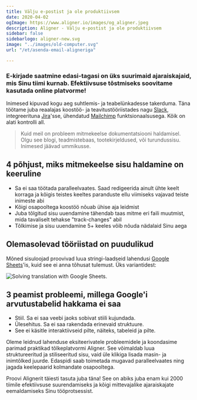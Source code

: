 ```yaml
---
title: Välju e-postist ja ole produktiivsem
date: 2020-04-02
ogImage: https://www.aligner.io/images/og_aligner.jpeg
description: Aligner - Välju e-postist ja ole produktiivsem
sidebar: false
sidebarlogo: aligner-new.svg
image: "../images/old-computer.svg"
url: "/et/asenda-email-aligneriga"

---
```

### E-kirjade saatmine edasi-tagasi on üks suurimaid ajaraiskajaid, mis Sinu tiimi kurnab. Efektiivsuse tõstmiseks soovitame kasutada online platvorme!

Inimesed kipuvad kogu aeg suhtlemis- ja teabelünkadesse takerduma. Täna töötame juba reaalajas koostöö- ja teavitustööriistades nagu [Slack](https://www.slack.com "Slack"), integreerituna [Jira](https://www.slack.com "Jira")'sse, ühendatud [Mailchimp](https://mailchimp.com "Mailchimp") funktsionaalsusega. Kõik on alati kontrolli all.

> Kuid meil on probleem mitmekeelse dokumentatsiooni haldamisel. Olgu see blogi, teadmistebaas, tootekirjeldused, või turundussisu. Inimesed jäävad ummikusse.

## 4 põhjust, miks mitmekeelse sisu haldamine on keeruline

* Sa ei saa töötada paralleelvaates. Saad redigeerida ainult ühte keelt korraga ja kõigis teistes keeltes paranduste ellu viimiseks vajavad teiste inimeste abi
* Kõigi osapooltega koostöö nõuab ühise aja leidmist
* Juba tõlgitud sisu uuendamine tähendab taas mitme eri faili muutmist, mida tavaliselt tehakse "track-changes" abil
* Tõlkimise ja sisu uuendamine 5+ keeles võib nõuda nädalaid Sinu aega

## Olemasolevad tööriistad on puudulikud

Mõned sisuloojad proovivad luua stringi-laadseid lahendusi [Google Sheets](https://www.google.com/sheets/about/ "Google Sheets")'is, kuid see ei anna tõhusat tulemust. Üks variantidest:

![Solving translation with Google Sheets](https://www.jacknorell.com/wp-content/uploads/2014/08/aliexpress-googletranslate-formula.jpg "Solving translation with Google Sheets").

## 3 peamist probleemi, millega Google'i arvutustabelid hakkama ei saa

* Stiil. Sa ei saa veebi jaoks sobivat stiili kujundada.
* Ülesehitus. Sa ei saa rakendada erinevaid struktuure.
* See ei käsitle interaktiivseid pilte, näiteks, tabeleid ja pilte.

Oleme leidnud lahenduse eksiteerivatele probleemidele ja koondasime parimad praktikad tõlkeplatvormi Aligner. See võimaldab luua struktureeritud ja stiliseeritud sisu, vaid üle klikiga lisada masin- ja inimtõlked juurde. Edaspidi saab toimetada mugavad paralleelvaates ning jagada keelepaarid kolmandate osapooltega.

Proovi Alignerit täiesti tasuta juba täna! See on abiks juba enam kui 2000 tiimile efektiivsuse suurendamiseks ja kõigi mittevajalike ajaraiskajate eemaldamiseks Sinu tööprotsessist.